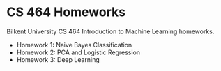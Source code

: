 # CS 464 Homeworks
Bilkent University CS 464 Introduction to Machine Learning homeworks.

- Homework 1: Naive Bayes Classification
- Homework 2: PCA and Logistic Regression
- Homework 3: Deep Learning
